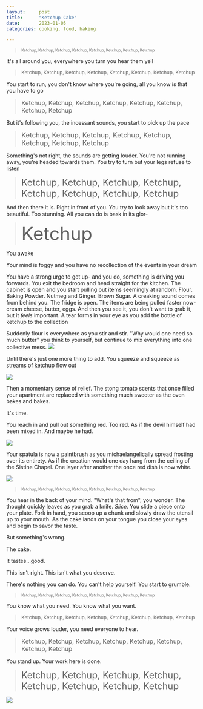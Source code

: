 ```yaml
---
layout:     post
title:      "Ketchup Cake"
date:       2023-01-05 
categories: cooking, food, baking

---
```



><font size="1">Ketchup, Ketchup, Ketchup, Ketchup, Ketchup, Ketchup, Ketchup, Ketchup</font>

It's all around you, everywhere you turn you hear them yell

><font size="2">Ketchup, Ketchup, Ketchup, Ketchup, Ketchup, Ketchup, Ketchup, Ketchup</font>

You start to run, you don't know where you're going, all you know is that you have to go
><font size="3">Ketchup, Ketchup, Ketchup, Ketchup, Ketchup, Ketchup, Ketchup, Ketchup</font>

But it's following you, the incessant sounds, you start to pick up the pace 
><font size="4">Ketchup, Ketchup, Ketchup, Ketchup, Ketchup, Ketchup, Ketchup, Ketchup</font>

Something's not right, the sounds are getting louder. You're not running away, you're headed towards them. You try to turn but your legs refuse to listen 
><font size="5">Ketchup, Ketchup, Ketchup, Ketchup, Ketchup, Ketchup, Ketchup, Ketchup</font>

And then there it is. Right in front of you. You try to look away but it's too beautiful. Too stunning. All you can do is bask in its glor-

><font size="10">Ketchup</font>

You awake

Your mind is foggy and you have no recollection of the events in your dream

You have a strong urge to get up- and you do, something is driving you forwards. You exit the bedroom and head straight for the kitchen. The cabinet is open and you start pulling out items seemingly at random. Flour. Baking Powder. Nutmeg and Ginger. Brown Sugar. A creaking sound comes from behind you. The fridge is open. The items are being pulled faster now-cream cheese, butter, eggs. And then you see it, you don't want to grab it, but it *feels* important. A tear forms in your eye as you add the bottle of ketchup to the collection

Suddenly flour is everywhere as you stir and stir. "Why would one need so much butter" you think to yourself, but continue to mix everything into one collective mess. 
![](/assets/images/2022/Ketchup-1.jpg)


Until there's just one more thing to add. You squeeze and squeeze as streams of ketchup flow out

![](/assets/images/2022/Ketchup-2.jpg)

Then a momentary sense of relief. The stong tomato scents that once filled your apartment are replaced with something much sweeter as the oven bakes and bakes. 

It's time. 

You reach in and pull out something red. Too red. As if the devil himself had been mixed in. And maybe he had.

![](/assets/images/2022/Ketchup-3.jpg)

Your spatula is now a paintbrush as you michaelangelically spread frosting over its entirety. As if the creation would one day hang from the ceiling of the Sistine Chapel. One layer after another the once red dish is now white. 

![](/assets/images/2022/Ketchup-4.jpg)


><font size="1">Ketchup, Ketchup, Ketchup, Ketchup, Ketchup, Ketchup, Ketchup, Ketchup</font>

You hear in the back of your mind. "What's that from", you wonder. The thought quickly leaves as you grab a knife. *Slice*. You slide a piece onto your plate. Fork in hand, you scoop up a chunk and slowly draw the utensil up to your mouth. As the cake lands on your tongue you close your eyes and begin to savor the taste.

But something's wrong. 

The cake.

It tastes...good. 

This isn't right. This isn't what you deserve. 

There's nothing you can do. You can't help yourself. You start to grumble.

><font size="1">Ketchup, Ketchup, Ketchup, Ketchup, Ketchup, Ketchup, Ketchup, Ketchup</font>

You know what you need. You know what you want.

><font size="2">Ketchup, Ketchup, Ketchup, Ketchup, Ketchup, Ketchup, Ketchup, Ketchup</font>

Your voice grows louder, you need everyone to hear.

><font size="3">Ketchup, Ketchup, Ketchup, Ketchup, Ketchup, Ketchup, Ketchup, Ketchup</font>

You stand up. Your work here is done.

><font size="5">Ketchup, Ketchup, Ketchup, Ketchup, Ketchup, Ketchup, Ketchup, Ketchup</font>

![](/assets/images/2022/Ketchup-5.jpg)

